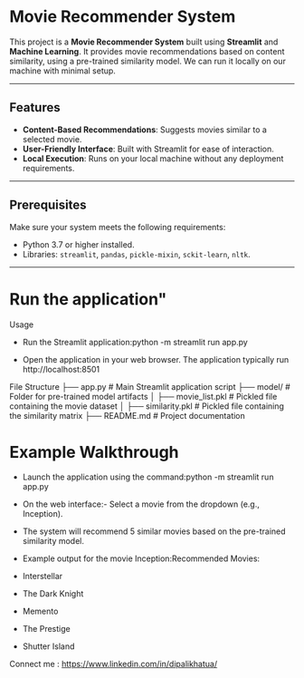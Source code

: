 # Movie Recommender System

This project is a **Movie Recommender System** built using **Streamlit** and **Machine Learning**. It provides movie recommendations based on content similarity, using a pre-trained similarity model. We can run it locally on our machine with minimal setup.

---

## Features
- **Content-Based Recommendations**: Suggests movies similar to a selected movie.
- **User-Friendly Interface**: Built with Streamlit for ease of interaction.
- **Local Execution**: Runs on your local machine without any deployment requirements.

---

## Prerequisites
Make sure your system meets the following requirements:
- Python 3.7 or higher installed.
- Libraries: `streamlit`, `pandas`, `pickle-mixin`, `sckit-learn`, `nltk`.

---
# Run the application"
Usage
- Run the Streamlit application:python -m streamlit run app.py

- Open the application in your web browser. The application typically run
http://localhost:8501

File Structure
├── app.py               # Main Streamlit application script
├── model/           # Folder for pre-trained model artifacts
│   ├── movie_list.pkl   # Pickled file containing the movie dataset
│   ├── similarity.pkl   # Pickled file containing the similarity matrix
├── README.md            # Project documentation

# Example Walkthrough
- Launch the application using the command:python -m streamlit run app.py

- On the web interface:- Select a movie from the dropdown (e.g., Inception).
- The system will recommend 5 similar movies based on the pre-trained similarity model.

- Example output for the movie Inception:Recommended Movies:
- Interstellar
- The Dark Knight
- Memento
- The Prestige
- Shutter Island



Connect me : https://www.linkedin.com/in/dipalikhatua/
